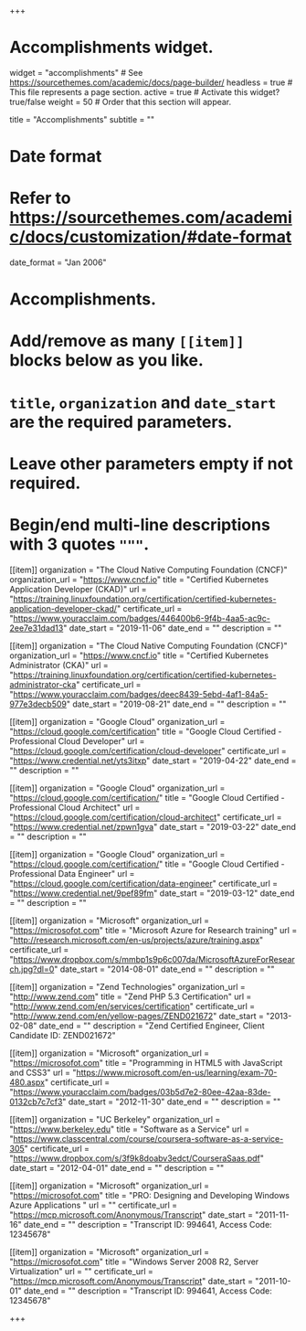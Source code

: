 +++
# Accomplishments widget.
widget = "accomplishments"  # See https://sourcethemes.com/academic/docs/page-builder/
headless = true  # This file represents a page section.
active = true  # Activate this widget? true/false
weight = 50  # Order that this section will appear.

title = "Accomplish&shy;ments"
subtitle = ""

# Date format
#   Refer to https://sourcethemes.com/academic/docs/customization/#date-format
date_format = "Jan 2006"

# Accomplishments.
#   Add/remove as many `[[item]]` blocks below as you like.
#   `title`, `organization` and `date_start` are the required parameters.
#   Leave other parameters empty if not required.
#   Begin/end multi-line descriptions with 3 quotes `"""`.
[[item]]
  organization = "The Cloud Native Computing Foundation (CNCF)"
  organization_url = "https://www.cncf.io"
  title = "Certified Kubernetes Application Developer (CKAD)"
  url = "https://training.linuxfoundation.org/certification/certified-kubernetes-application-developer-ckad/"
  certificate_url = "https://www.youracclaim.com/badges/446400b6-9f4b-4aa5-ac9c-2ee7e31dad13"
  date_start = "2019-11-06"
  date_end = ""
  description = ""

[[item]]
  organization = "The Cloud Native Computing Foundation (CNCF)"
  organization_url = "https://www.cncf.io"
  title = "Certified Kubernetes Administrator (CKA)"
  url = "https://training.linuxfoundation.org/certification/certified-kubernetes-administrator-cka"
  certificate_url = "https://www.youracclaim.com/badges/deec8439-5ebd-4af1-84a5-977e3decb509"
  date_start = "2019-08-21"
  date_end = ""
  description = ""

[[item]]
  organization = "Google Cloud"
  organization_url = "https://cloud.google.com/certification"
  title = "Google Cloud Certified - Professional Cloud Developer"
  url = "https://cloud.google.com/certification/cloud-developer"
  certificate_url = "https://www.credential.net/yts3itxp"
  date_start = "2019-04-22"
  date_end = ""
  description = ""

[[item]]
  organization = "Google Cloud"
  organization_url = "https://cloud.google.com/certification/"
  title = "Google Cloud Certified - Professional Cloud Architect"
  url = "https://cloud.google.com/certification/cloud-architect"
  certificate_url = "https://www.credential.net/zpwn1gva"
  date_start = "2019-03-22"
  date_end = ""
  description = ""
  
[[item]]
  organization = "Google Cloud"
  organization_url = "https://cloud.google.com/certification/"
  title = "Google Cloud Certified - Professional Data Engineer"
  url = "https://cloud.google.com/certification/data-engineer"
  certificate_url = "https://www.credential.net/9pef89fm"
  date_start = "2019-03-12"
  date_end = ""
  description = ""

[[item]]
  organization = "Microsoft"
  organization_url = "https://microsofot.com"
  title = "Microsoft Azure for Research training"
  url = "http://research.microsoft.com/en-us/projects/azure/training.aspx"
  certificate_url = "https://www.dropbox.com/s/mmbp1s9p6c007da/MicrosoftAzureForResearch.jpg?dl=0"
  date_start = "2014-08-01"
  date_end = ""
  description = ""

[[item]]
  organization = "Zend Technologies"
  organization_url = "http://www.zend.com"
  title = "Zend PHP 5.3 Certification"
  url = "http://www.zend.com/en/services/certification"
  certificate_url = "http://www.zend.com/en/yellow-pages/ZEND021672"
  date_start = "2013-02-08"
  date_end = ""
  description = "Zend Certified Engineer, Client Candidate ID: ZEND021672"

[[item]]
  organization = "Microsoft"
  organization_url = "https://microsofot.com"
  title = "Programming in HTML5 with JavaScript and CSS3"
  url = "https://www.microsoft.com/en-us/learning/exam-70-480.aspx"
  certificate_url = "https://www.youracclaim.com/badges/03b5d7e2-80ee-42aa-83de-0132cb7c7cf3"
  date_start = "2012-11-30"
  date_end = ""
  description = ""

[[item]]
  organization = "UC Berkeley"
  organization_url = "https://www.berkeley.edu"
  title = "Software as a Service"
  url = "https://www.classcentral.com/course/coursera-software-as-a-service-305"
  certificate_url = "https://www.dropbox.com/s/3f9k8doabv3edct/CourseraSaas.pdf"
  date_start = "2012-04-01"
  date_end = ""
  description = ""

[[item]]
  organization = "Microsoft"
  organization_url = "https://microsofot.com"
  title = "PRO: Designing and Developing Windows Azure Applications "
  url = ""
  certificate_url = "https://mcp.microsoft.com/Anonymous/Transcript"
  date_start = "2011-11-16"
  date_end = ""
  description = "Transcript ID: 994641, Access Code: 12345678"

[[item]]
  organization = "Microsoft"
  organization_url = "https://microsofot.com"
  title = "Windows Server 2008 R2, Server Virtualization"
  url = ""
  certificate_url = "https://mcp.microsoft.com/Anonymous/Transcript"
  date_start = "2011-10-01"
  date_end = ""
  description = "Transcript ID: 994641, Access Code: 12345678"

+++
